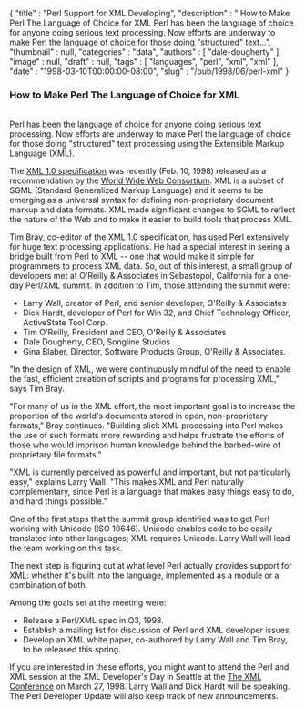 {
   "title" : "Perl Support for XML Developing",
   "description" : " How to Make Perl The Language of Choice for XML Perl has been the language of choice for anyone doing serious text processing. Now efforts are underway to make Perl the language of choice for those doing \"structured\" text...",
   "thumbnail" : null,
   "categories" : "data",
   "authors" : [
      "dale-dougherty"
   ],
   "image" : null,
   "draft" : null,
   "tags" : [
      "languages",
      "perl",
      "xml",
      "xml"
   ],
   "date" : "1998-03-10T00:00:00-08:00",
   "slug" : "/pub/1998/06/perl-xml"
}





### How to Make Perl The Language of Choice for XML

\
Perl has been the language of choice for anyone doing serious text
processing. Now efforts are underway to make Perl the language of choice
for those doing "structured" text processing using the Extensible Markup
Language (XML).

The [XML 1.0 specification](http://www.w3.org/tr/1998/rec-xml-19980210)
was recently (Feb. 10, 1998) released as a recommendation by the [World
Wide Web Consortium](http://www.w3.org/). XML is a subset of SGML
(Standard Generalized Markup Language) and it seems to be emerging as a
universal syntax for defining non-proprietary document markup and data
formats. XML made significant changes to SGML to reflect the nature of
the Web and to make it easier to build tools that process XML.

Tim Bray, co-editor of the XML 1.0 specification, has used Perl
extensively for huge text processing applications. He had a special
interest in seeing a bridge built from Perl to XML -- one that would
make it simple for programmers to process XML data. So, out of this
interest, a small group of developers met at O'Reilly & Associates in
Sebastopol, California for a one-day Perl/XML summit. In addition to
Tim, those attending the summit were:

-   Larry Wall, creator of Perl, and senior developer, O'Reilly &
    Associates
-   Dick Hardt, developer of Perl for Win 32, and Chief Technology
    Officer, ActiveState Tool Corp.
-   Tim O'Reilly, President and CEO, O'Reilly & Associates
-   Dale Dougherty, CEO, Songline Studios
-   Gina Blaber, Director, Software Products Group, O'Reilly &
    Associates.

"In the design of XML, we were continuously mindful of the need to
enable the fast, efficient creation of scripts and programs for
processing XML," says Tim Bray.

"For many of us in the XML effort, the most important goal is to
increase the proportion of the world's documents stored in open,
non-proprietary formats," Bray continues. "Building slick XML processing
into Perl makes the use of such formats more rewarding and helps
frustrate the efforts of those who would imprison human knowledge behind
the barbed-wire of proprietary file formats."

"XML is currently perceived as powerful and important, but not
particularly easy," explains Larry Wall. "This makes XML and Perl
naturally complementary, since Perl is a language that makes easy things
easy to do, and hard things possible."

One of the first steps that the summit group identified was to get Perl
working with Unicode (ISO 10646). Unicode enables code to be easily
translated into other languages; XML requires Unicode. Larry Wall will
lead the team working on this task.

The next step is figuring out at what level Perl actually provides
support for XML: whether it's built into the language, implemented as a
module or a combination of both.

Among the goals set at the meeting were:

-   Release a Perl/XML spec in Q3, 1998.
-   Establish a mailing list for discussion of Perl and XML developer
    issues.
-   Develop an XML white paper, co-authored by Larry Wall and Tim Bray,
    to be released this spring.

If you are interested in these efforts, you might want to attend the
Perl and XML session at the XML Developer's Day in Seattle at the [The
XML Conference](http://www.gca.org/) on March 27, 1998. Larry Wall and
Dick Hardt will be speaking. The Perl Developer Update will also keep
track of new announcements.


